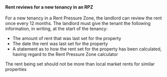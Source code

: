 ####  **Rent reviews for a new tenancy in an RPZ**

For a new tenancy in a Rent Pressure Zone, the landlord can review the rent
once every 12 months. The landlord must give the tenant the following
information, in writing, at the start of the tenancy:

  * The amount of rent that was last set for the property 
  * The date the rent was last set for the property 
  * A statement as to how the rent set for the property has been calculated, having regard to the Rent Pressure Zone calculator 

The rent being set should not be more than local market rents for similar
properties
